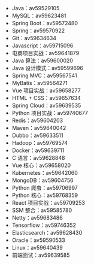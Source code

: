 * Java：av59529105
* MySQL：av59623481
* Spring Boot：av59572480
* Spring：av59570922
* Git：av59634634
* Javascript：av59715096
* 电商项目实战：av59641879
* Java 算法：av59600020
* Java 设计模式：av59599696
* Spring MVC：av59567541
* MyBatis：av59564271
* Vue 项目实战：av59658277
* HTML + CSS：av59657634
* Spring Cloud：av59639535
* Python 项目实战：av59740677
* Redis：av59604203
* Maven：av59640042
* Dubbo：av59633511
* Hadoop：av59769574
* Docker：av59639711
* C 语言：av59628848
* Vue 核心：av59658020
* Kubernetes：av59642060
* MongoDB：av59604756
* Python 爬虫：av59706997
* Python 核心：av59768359
* React 项目实战：av59709253
* SSM 整合：av59585780
* Netty：av59683486
* Tensorflow：av59746352
* Elasticsearch：av59628430
* Oracle：av59590533
* Linux：av59640439
* 前端面试：av59639585